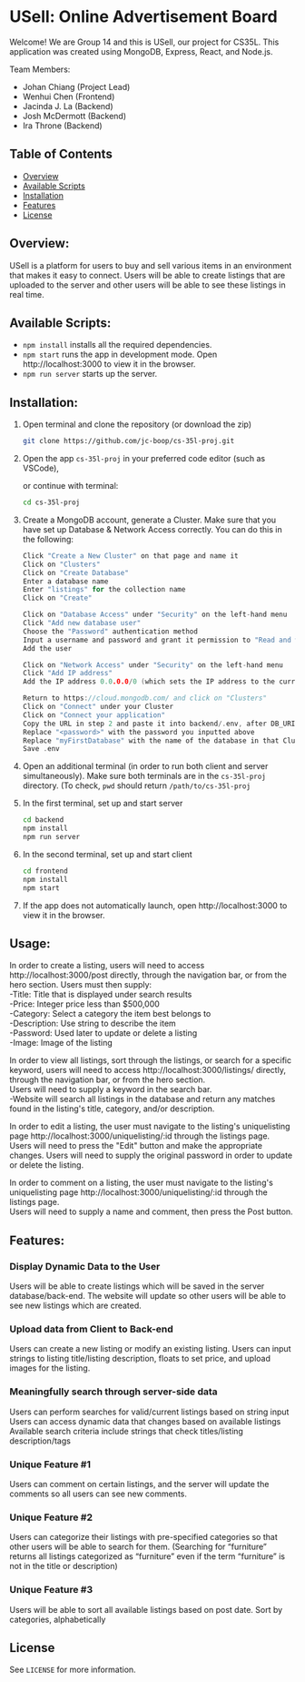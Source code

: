 # USell: Online Advertisement Board

Welcome! We are Group 14 and this is USell, our project for CS35L. This application was created using MongoDB, Express, React, and Node.js.

Team Members: 
- Johan Chiang (Project Lead)
- Wenhui Chen (Frontend)
- Jacinda J. La (Backend)
- Josh McDermott (Backend)
- Ira Throne (Backend)

## Table of Contents

- [Overview](#overview)
- [Available Scripts](#available-scripts)
- [Installation](#installation)
- [Features](#features)
- [License](#license)


## Overview: 
USell is a platform for users to buy and sell various items in an environment that makes it easy to connect. Users will be able to create listings that are uploaded to the server and other users will be able to see these listings in real time.

## Available Scripts:

- `npm install` installs all the required dependencies.
- `npm start` runs the app in development mode. Open http://localhost:3000 to view it in the browser.
- `npm run server` starts up the server.

## Installation:

1. Open terminal and clone the repository (or download the zip)
   ```sh
   git clone https://github.com/jc-boop/cs-35l-proj.git
   ```  
2. Open the app `cs-35l-proj` in your preferred code editor (such as VSCode),  
   
   or continue with terminal:
   ```sh
   cd cs-35l-proj
   ```  
3. Create a MongoDB account, generate a Cluster. Make sure that you have set up Database & Network Access correctly. You can do this in the following:
   ```Go to https://cloud.mongodb.com/
   Click "Create a New Cluster" on that page and name it
   Click on "Clusters"
   Click on "Create Database"
   Enter a database name
   Enter "listings" for the collection name
   Click on "Create"

   Click on "Database Access" under "Security" on the left-hand menu
   Click "Add new database user"
   Choose the "Password" authentication method
   Input a username and password and grant it permission to "Read and write to any database"
   Add the user

   Click on "Network Access" under "Security" on the left-hand menu
   Click "Add IP address"
   Add the IP address 0.0.0.0/0 (which sets the IP address to the current IP address)

   Return to https://cloud.mongodb.com/ and click on "Clusters"
   Click on "Connect" under your Cluster
   Click on "Connect your application"
   Copy the URL in step 2 and paste it into backend/.env, after DB_URI=
   Replace "<password>" with the password you inputted above
   Replace "myFirstDatabase" with the name of the database in that Cluster's collection that you specified in the above steps
   Save .env
   ```  
4. Open an additional terminal (in order to run both client and server simultaneously). Make sure both terminals are in the `cs-35l-proj` directory.  (To check, `pwd` should return `/path/to/cs-35l-proj`

5. In the first terminal, set up and start server  
   ```sh
   cd backend
   npm install
   npm run server
   ```  
   
6. In the second terminal, set up and start client  
   ```sh
   cd frontend
   npm install
   npm start
   ```  
7. If the app does not automatically launch, open http://localhost:3000 to view it in the browser.

## Usage:  

In order to create a listing, users will need to access http://localhost:3000/post directly, through the navigation bar, or from the hero section.
Users must then supply:  
-Title: Title that is displayed under search results  
-Price: Integer price less than $500,000  
-Category: Select a category the item best belongs to  
-Description: Use string to describe the item  
-Password: Used later to update or delete a listing  
-Image: Image of the listing  

In order to view all listings, sort through the listings, or search for a specific keyword, users will need to access http://localhost:3000/listings/ directly, through the navigation bar, or from the hero section.  
Users will need to supply a keyword in the search bar.  
-Website will search all listings in the database and return any matches found in the listing's title, category, and/or description.  

In order to edit a listing, the user must navigate to the listing's uniquelisting page http://localhost:3000/uniquelisting/:id through the listings page.  
Users will need to press the "Edit" button and make the appropriate changes. Users will need to supply the original password in order to update or delete the listing.  

In order to comment on a listing, the user must navigate to the listing's uniquelisting page http://localhost:3000/uniquelisting/:id through the listings page.  
Users will need to supply a name and comment, then press the Post button.  

## Features:

### Display Dynamic Data to the User 
Users will be able to create listings which will be saved in the server database/back-end. The website will update so other users will be able to see new listings which are created.

### Upload data from Client to Back-end
Users can create a new listing or modify an existing listing. Users can input strings to listing title/listing description, floats to set price, and upload images for the listing.

### Meaningfully search through server-side data 
Users can perform searches for valid/current listings based on string input Users can access dynamic data that changes based on available listings Available search criteria include strings that check titles/listing description/tags

### Unique Feature #1 
Users can comment on certain listings, and the server will update the comments so all users can see new comments.

### Unique Feature #2 
Users can categorize their listings with pre-specified categories so that other users will be able to search for them. (Searching for “furniture” returns all listings categorized as “furniture” even if the term “furniture” is not in the title or description)

### Unique Feature #3 
Users will be able to sort all available listings based on post date. Sort by categories, alphabetically

## License
See `LICENSE` for more information.
